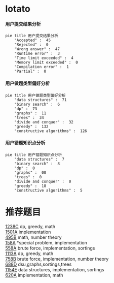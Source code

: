 # lotato

<!-- tabs:start -->



#### **用户提交结果分析**

```mermaid
pie title 用户提交结果分析
    "Accepted" :  45
    "Rejected" :  0
    "Wrong answer" :  47
    "Runtime error" :  3
    "Time limit exceeded" :  4
    "Memory limit exceeded" :  0
    "Compilation error" :  1
    "Partial" :  0
```

#### **用户做题类型偏好分析**

```mermaid
pie title 用户做题类型偏好分析
    "data structures" :  71
    "binary search" :  6
    "dp" :  73
    "graphs" :  11
    "trees" :  34
    "divide and conquer" :  32
    "greedy" :  132
    "constructive algorithms" :  126
```
#### **用户错题知识点分析**

```mermaid
pie title 用户错题知识点分析
    "data structures" :  7
    "binary search" :  8
    "dp" :  0
    "graphs" :  00
    "trees" :  0
    "divide and conquer" :  0
    "greedy" :  18
    "constructive algorithms" :  5
```



<!-- tabs:end -->
# 推荐题目
[1238C](https://codeforces.com/contest/1238/problem/C)		dp,
                        greedy,
                        math		  
[1501A](https://codeforces.com/contest/1501/problem/A)		implementation		  
[495B](https://codeforces.com/contest/495/problem/B)		math,
                        number theory		  
[158A](https://codeforces.com/contest/158/problem/A)		*special problem,
                        implementation		  
[558A](https://codeforces.com/contest/558/problem/A)		brute force,
                        implementation,
                        sortings		  
[1113A](https://codeforces.com/contest/1113/problem/A)		dp,
                        greedy,
                        math		  
[758B](https://codeforces.com/contest/758/problem/B)		brute force,
                        implementation,
                        number theory		  
[688D](https://codeforces.com/contest/688/problem/D)		dsu,graphs,sortings,trees		  
[1154E](https://codeforces.com/contest/1154/problem/E)		data structures,
                        implementation,
                        sortings		  
[620A](https://codeforces.com/contest/620/problem/A)		implementation,
                        math		  
